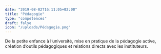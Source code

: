 ```yaml
---
date: "2019-08-02T16:11:05+02:00"
title: "Pédagogie"
type: "competences"
draft: false
icon: "/uploads/Pédagogie.png"
---
```


De la petite enfance à l’université, mise en pratique de la pédagogie active, création d’outils pédagogiques et relations directs avec les instituteurs.